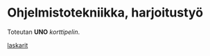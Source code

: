 # Ohjelmistotekniikka, harjoitustyö

Toteutan **UNO** *korttipelin*.

[laskarit](https://github.com/pinjakokkonen/ot-harjoitustyo/tree/main/laskarit)
